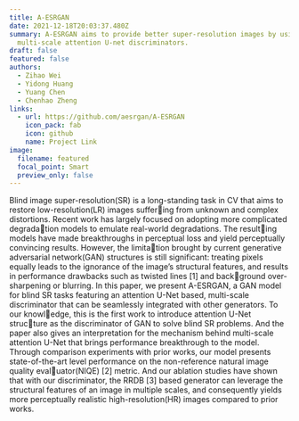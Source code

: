 ```yaml
---
title: A-ESRGAN
date: 2021-12-18T20:03:37.480Z
summary: A-ESRGAN aims to provide better super-resolution images by using
  multi-scale attention U-net discriminators.
draft: false
featured: false
authors:
  - Zihao Wei
  - Yidong Huang
  - Yuang Chen
  - Chenhao Zheng
links:
  - url: https://github.com/aesrgan/A-ESRGAN
    icon_pack: fab
    icon: github
    name: Project Link
image:
  filename: featured
  focal_point: Smart
  preview_only: false
---
```

Blind image super-resolution(SR) is a long-standing task in CV that aims to restore low-resolution(LR) images suffering from unknown and complex distortions. Recent work has largely focused on adopting more complicated degradation models to emulate real-world degradations. The resulting models have made breakthroughs in perceptual loss and yield perceptually convincing results. However, the limitation brought by current generative adversarial network(GAN) structures is still significant: treating pixels equally leads to the ignorance of the image’s structural features, and results in performance drawbacks such as twisted lines \[1] and background over-sharpening or blurring. In this paper, we present A-ESRGAN, a GAN model for blind SR tasks featuring an attention U-Net based, multi-scale discriminator that can be seamlessly integrated with other generators. To our knowledge, this is the first work to introduce attention U-Net structure as the discriminator of GAN to solve blind SR problems. And the paper also gives an interpretation for the mechanism behind multi-scale attention U-Net that brings performance breakthrough to the model. Through comparison experiments with prior works, our model presents state-of-the-art level performance on the non-reference natural image quality evaluator(NIQE) \[2] metric. And our ablation studies have shown that with our discriminator, the RRDB \[3] based generator can leverage the structural features of an image in multiple scales, and consequently yields more perceptually realistic high-resolution(HR) images compared to prior works.